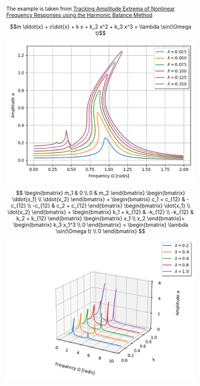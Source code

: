 The example is taken from [Tracking Amplitude Extrema of Nonlinear Frequency Responses using the Harmonic Balance Method](https://doi.org/10.1002/nme.7376)

$$m \ddot{x} + c\dot{x} + k x + k_2 x^2 + k_3 x^3 = \lambda \sin(\Omega t)$$

![Nonlinear Frequency response](HBM.png)

$$ \begin{bmatrix} m_1 & 0 \\ 
0 & m_2 \end{bmatrix} 
\begin{bmatrix} \ddot{x_1} \\ 
\ddot{x_2} \end{bmatrix} +
\begin{bmatrix} c_1 + c_{12} & -c_{12} \\
-c_{12} & c_2 + c_{12} \end{bmatrix}
\begin{bmatrix} \dot{x_1} \\
\dot{x_2} \end{bmatrix} +
\begin{bmatrix} k_1 + k_{12} & -k_{12} \\
-k_{12} & k_2 + k_{12} \end{bmatrix}
\begin{bmatrix} x_1 \\
x_2 \end{bmatrix}+
\begin{bmatrix} k_3 x_1^3 \\
0 \end{bmatrix} =
\begin{bmatrix} \lambda \sin(\Omega t) \\ 
0 \end{bmatrix}
$$

![Nonlinear Frequency Responses](NFRs.png)
